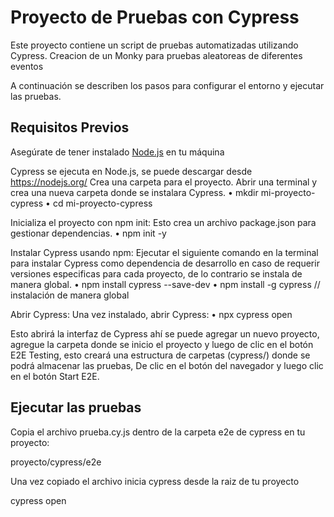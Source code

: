
# Proyecto de Pruebas con Cypress

Este proyecto contiene un script de pruebas automatizadas utilizando Cypress.
Creacion de un Monky para pruebas aleatoreas de diferentes eventos 

A continuación se describen los pasos para configurar el entorno y ejecutar las pruebas.

## Requisitos Previos

Asegúrate de tener instalado [Node.js](https://nodejs.org/) en tu máquina

Cypress se ejecuta en Node.js, se puede descargar desde https://nodejs.org/
Crea una carpeta para el proyecto. Abrir una terminal y crea una nueva carpeta donde se instalara Cypress.
•	mkdir mi-proyecto-cypress
•	cd mi-proyecto-cypress

Inicializa el proyecto con npm init: Esto crea un archivo package.json para gestionar dependencias.
•	npm init -y

Instalar Cypress usando npm: Ejecutar el siguiente comando en la terminal para instalar Cypress como dependencia de desarrollo en caso de requerir versiones especificas para cada proyecto, de lo contrario se instala de manera global.
•	npm install cypress --save-dev
•	npm install -g cypress  // instalación de manera global

Abrir Cypress: Una vez instalado, abrir Cypress:
•	npx cypress open

Esto abrirá la interfaz de Cypress ahí se puede agregar un nuevo proyecto, agregue la carpeta donde se inicio el proyecto y luego de clic en el botón E2E Testing, esto creará una estructura de carpetas (cypress/) donde se podrá almacenar las pruebas, 
De clic en el botón del navegador y luego clic en el botón Start E2E.

## Ejecutar las pruebas
Copia el archivo prueba.cy.js dentro de la carpeta e2e de cypress en tu proyecto:

proyecto/cypress/e2e

Una vez copiado el archivo inicia cypress desde la raiz de tu proyecto

cypress open

